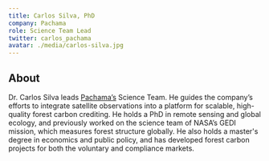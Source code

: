```yaml
---
title: Carlos Silva, PhD
company: Pachama
role: Science Team Lead
twitter: carlos_pachama
avatar: ./media/carlos-silva.jpg
---
```

## About

Dr. Carlos Silva leads [Pachama’s](https://pachama.com/) Science Team. He guides the company’s efforts to integrate satellite observations into a platform for scalable, high-quality forest carbon crediting. He holds a PhD in remote sensing and global ecology, and previously worked on the science team of NASA’s GEDI mission, which measures forest structure globally. He also holds a master's degree in economics and public policy, and has developed forest carbon projects for both the voluntary and compliance markets.